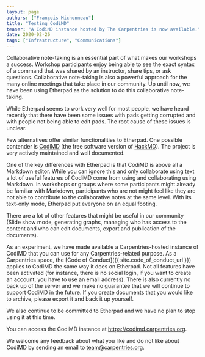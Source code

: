 ```yaml
---
layout: page
authors: ["François Michonneau"]
title: "Testing CodiMD"
teaser: "A CodiMD instance hosted by The Carpentries is now available."
date: 2020-02-26
tags: ["Infrastructure", "Communications"]
---
```



Collaborative note-taking is an essential part of what makes our workshops a success. Workshop participants enjoy being able to see the exact syntax of a command that was shared by an instructor, share tips, or ask questions. Collaborative note-taking is also a powerful approach for the many online meetings that take place in our community. Up until now, we have been using Etherpad as the solution to do this collaborative note-taking.

While Etherpad seems to work very well for most people, we have heard recently that there have been some issues with pads getting corrupted and with people not being able to edit pads. The root cause of these issues is unclear.

Few alternatives offer similar functionalities to Etherpad. One possible
contender is [CodiMD](https://github.com/hackmdio/codimd) (the free software
version of [HackMD](https://hackmd.io)). The project is very actively maintained
and well documented.

One of the key differences with Etherpad is that CodiMD is above all a Markdown
editor. While you can ignore this and only collaborate using text a lot of
useful features of CodiMD come from using and collaborating using Markdown. In
workshops or groups where some participants might already be familiar with
Markdown, participants who are not might feel like they are not able to
contribute to the collaborative notes at the same level. With its text-only
mode, Etherpad put everyone on an equal footing.
  
There are a lot of other features that might be useful in our community (Slide show mode, generating graphs, managing who has access to the content and who can edit documents, export and publication of the documents).
  
As an experiment, we have made available a Carpentries-hosted instance of CodiMD that you can use for any Carpentries-related purpose. As a Carpentries space, the [Code of Conduct]({{ site.code_of_conduct_url }}) applies to CodiMD the same way it does on Etherpad. Not all features have been activated (for instance, there is no social login, if you want to create an account, you have to use an email address). There is also currently no back up of the server and we make no guarantee that we will continue to support CodiMD in the future. If you create documents that you would like to archive, please export it and back it up yourself.

We also continue to be committed to Etherpad and we have no plan to stop using it at this time.

You can access the CodiMD instance at <https://codimd.carpentries.org>.

We welcome any feedback about what you like and do not like about CodiMD by sending an email to [team@carpentries.org](mailto:team@carpentries.org).
